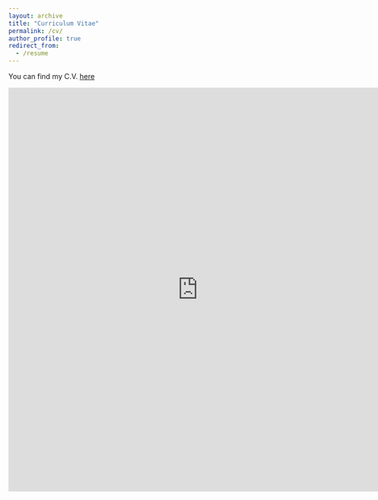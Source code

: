```yaml
---
layout: archive
title: "Curriculum Vitae"
permalink: /cv/
author_profile: true
redirect_from:
  - /resume
---
```

You can find my C.V. [here](https://nbviewer.jupyter.org/github/manfredinid/manfredinid.github.io/blob/master/files/Curriculum_Vitae.pdf)   

<iframe src="https://nbviewer.jupyter.org/github/manfredinid/manfredinid.github.io/blob/master/files/CurriculumVitae.pdf" 
style="width:750px; height:800px;" frameborder="0"></iframe>



